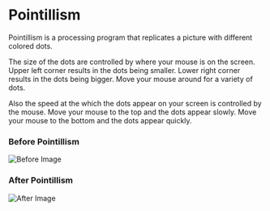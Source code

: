 # Pointillism

Pointillism is a processing program that replicates a picture with different colored dots.

The size of the dots are controlled by where your mouse is on the screen. Upper left corner results in the dots being smaller. Lower right corner results in the dots being bigger. Move your mouse around for a variety of dots.

Also the speed at the which the dots appear on your screen is controlled by the mouse. Move your mouse to the top and the dots appear slowly. Move your mouse to the bottom and the dots appear quickly.

### Before Pointillism

![Before Image](http://i.imgur.com/cMm66LD.png "Before Image")

### After Pointillism

![After Image](http://i.imgur.com/3V8eCZp.png "After Image")
